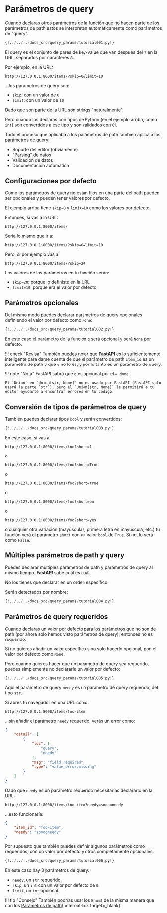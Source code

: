 # Parámetros de query

Cuando declaras otros parámetros de la función que no hacen parte de los parámetros de path estos se interpretan automáticamente como parámetros de "query".

```Python hl_lines="9"
{!../../../docs_src/query_params/tutorial001.py!}
```

El query es el conjunto de pares de key-value que van después del `?` en la URL, separados por caracteres `&`.

Por ejemplo, en la URL:

```
http://127.0.0.1:8000/items/?skip=0&limit=10
```

...los parámetros de query son:

* `skip`: con un valor de `0`
* `limit`: con un valor de `10`

Dado que son parte de la URL son strings "naturalmente".

Pero cuando los declaras con tipos de Python (en el ejemplo arriba, como `int`) son convertidos a ese tipo y son validados con él.

Todo el proceso que aplicaba a los parámetros de path también aplica a los parámetros de query:

* Soporte del editor (obviamente)
* <abbr title="convertir el string que viene de un HTTP request a datos de Python">"Parsing"</abbr> de datos
* Validación de datos
* Documentación automática

## Configuraciones por defecto

Como los parámetros de query no están fijos en una parte del path pueden ser opcionales y pueden tener valores por defecto.

El ejemplo arriba tiene `skip=0` y `limit=10` como los valores por defecto.

Entonces, si vas a la URL:

```
http://127.0.0.1:8000/items/
```

Sería lo mismo que ir a:

```
http://127.0.0.1:8000/items/?skip=0&limit=10
```

Pero, si por ejemplo vas a:

```
http://127.0.0.1:8000/items/?skip=20
```

Los valores de los parámetros en tu función serán:

* `skip=20`: porque lo definiste en la URL
* `limit=10`: porque era el valor por defecto

## Parámetros opcionales

Del mismo modo puedes declarar parámetros de query opcionales definiendo el valor por defecto como `None`:

```Python hl_lines="9"
{!../../../docs_src/query_params/tutorial002.py!}
```

En este caso el parámetro de la función `q` será opcional y será `None` por defecto.

!!! check "Revisa"
    También puedes notar que **FastAPI** es lo suficientemente inteligente para darse cuenta de que el parámetro de path `item_id` es un parámetro de path y que `q` no lo es, y por lo tanto es un parámetro de query.

!!! note "Nota"
    FastAPI sabrá que `q` es opcional por el `= None`.

    El `Union` en `Union[str, None]` no es usado por FastAPI (FastAPI solo usará la parte `str`), pero el `Union[str, None]` le permitirá a tu editor ayudarte a encontrar errores en tu código.

## Conversión de tipos de parámetros de query

También puedes declarar tipos `bool` y serán convertidos:

```Python hl_lines="9"
{!../../../docs_src/query_params/tutorial003.py!}
```

En este caso, si vas a:

```
http://127.0.0.1:8000/items/foo?short=1
```

o

```
http://127.0.0.1:8000/items/foo?short=True
```

o

```
http://127.0.0.1:8000/items/foo?short=true
```

o

```
http://127.0.0.1:8000/items/foo?short=on
```

o

```
http://127.0.0.1:8000/items/foo?short=yes
```

o cualquier otra variación (mayúsculas, primera letra en mayúscula, etc.) tu función verá el parámetro `short` con un valor `bool` de `True`. Si no, lo verá como `False`.

## Múltiples parámetros de path y query

Puedes declarar múltiples parámetros de path y parámetros de query al mismo tiempo. **FastAPI** sabe cuál es cuál.

No los tienes que declarar en un orden específico.

Serán detectados por nombre:

```Python hl_lines="8  10"
{!../../../docs_src/query_params/tutorial004.py!}
```

## Parámetros de query requeridos

Cuando declaras un valor por defecto para los parámetros que no son de path (por ahora solo hemos visto parámetros de query), entonces no es requerido.

Si no quieres añadir un valor específico sino solo hacerlo opcional, pon el valor por defecto como `None`.

Pero cuando quieres hacer que un parámetro de query sea requerido, puedes simplemente no declararle un valor por defecto:

```Python hl_lines="6-7"
{!../../../docs_src/query_params/tutorial005.py!}
```

Aquí el parámetro de query `needy` es un parámetro de query requerido, del tipo `str`.

Si abres tu navegador en una URL como:

```
http://127.0.0.1:8000/items/foo-item
```

...sin añadir el parámetro `needy` requerido, verás un error como:

```JSON
{
    "detail": [
        {
            "loc": [
                "query",
                "needy"
            ],
            "msg": "field required",
            "type": "value_error.missing"
        }
    ]
}
```

Dado que `needy` es un parámetro requerido necesitarías declararlo en la URL:

```
http://127.0.0.1:8000/items/foo-item?needy=sooooneedy
```

...esto funcionaría:

```JSON
{
    "item_id": "foo-item",
    "needy": "sooooneedy"
}
```

Por supuesto que también puedes definir algunos parámetros como requeridos, con un valor por defecto y otros completamente opcionales:

```Python hl_lines="10"
{!../../../docs_src/query_params/tutorial006.py!}
```

En este caso hay 3 parámetros de query:

* `needy`, un `str` requerido.
* `skip`, un `int` con un valor por defecto de `0`.
* `limit`, un `int` opcional.

!!! tip "Consejo"
    También podrías usar los `Enum`s de la misma manera que con los [Parámetros de path](path-params.md#valores-predefinidos){.internal-link target=_blank}.
